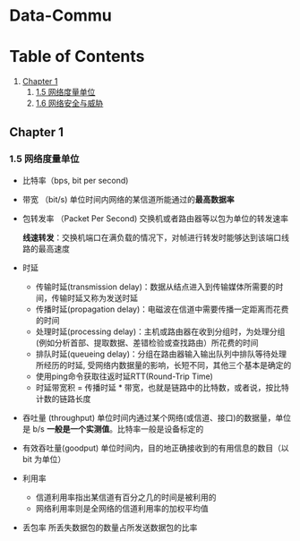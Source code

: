 # Data-Commu

# Table of Contents
1. [Chapter 1](#Chapter-1)
	1. [1.5 网络度量单位](#15-网络度量单位)
	2. [1.6 网络安全与威胁](#16-网络安全与威胁)


## Chapter 1

### 1.5 网络度量单位 

- 比特率（bps, bit per second)
- 带宽 （bit/s) 单位时间内网络的某信道所能通过的**最高数据率**
- 包转发率 （Packet Per Second) 交换机或者路由器等以包为单位的转发速率

	**线速转发**：交换机端口在满负载的情况下，对帧进行转发时能够达到该端口线路的最高速度
- 时延 
	- 传输时延(transmission delay)：数据从结点进入到传输媒体所需要的时间，传输时延又称为发送时延
	- 传播时延(propagation delay)：电磁波在信道中需要传播一定距离而花费的时间
	- 处理时延(processing delay)：主机或路由器在收到分组时，为处理分组(例如分析首部、提取数据、差错检验或查找路由）所花费的时间
	- 排队时延(queueing delay)：分组在路由器输入输出队列中排队等待处理所经历的时延, 受网络内数据量的影响，长短不同，其他三个基本是确定的
	- 使用ping命令获取往返时延RTT(Round-Trip Time)
	- 时延带宽积 = 传播时延 * 带宽，也就是链路中的比特数，或者说，按比特计数的链路长度
-  吞吐量 (throughput) 单位时间内通过某个网络(或信道、接口)的数据量，单位是 b/s **一般是一个实测值**。比特率一般是设备标定的
- 有效吞吐量(goodput) 单位时间内，目的地正确接收到的有用信息的数目（以 bit 为单位）
- 利用率
	-  信道利用率指出某信道有百分之几的时间是被利用的
	-  网络利用率则是全网络的信道利用率的加权平均值
- 丢包率  所丢失数据包的数量占所发送数据包的比率






















